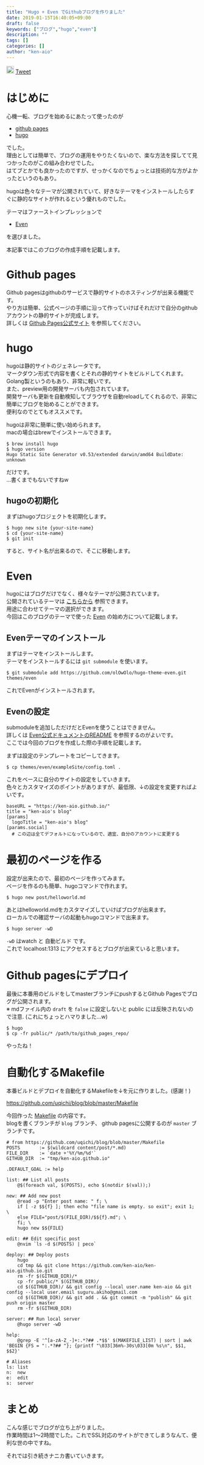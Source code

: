```yaml
---
title: "Hugo + Even でGithubブログを作りました"
date: 2019-01-15T16:40:05+09:00
draft: false
keywords: ["ブログ","hugo","even"]
description: ""
tags: []
categories: []
author: "ken-aio"
---
```


<a href="http://b.hatena.ne.jp/entry/" class="hatena-bookmark-button" data-hatena-bookmark-layout="vertical-normal" data-hatena-bookmark-lang="ja" title="このエントリーをはてなブックマークに追加"><img src="https://b.st-hatena.com/images/entry-button/button-only@2x.png" alt="このエントリーをはてなブックマークに追加" width="20" height="20" style="border: none;" /></a><script type="text/javascript" src="https://b.st-hatena.com/js/bookmark_button.js" charset="utf-8" async="async"></script>
<a href="https://twitter.com/share?ref_src=twsrc%5Etfw" class="twitter-share-button" data-show-count="false">Tweet</a><script async src="https://platform.twitter.com/widgets.js" charset="utf-8"></script>

# はじめに  
心機一転、ブログを始めるにあたって使ったのが  

* [github pages](https://pages.github.com/)
* [hugo](https://gohugo.io/)

でした。  
理由としては簡単で、ブログの運用をやりたくないので、楽な方法を探してて見つかったのがこの組み合わせでした。  
はてブとかでも良かったのですが、せっかくなのでちょっとは技術的な方がよかったというのもあり。  

hugoは色々なテーマが公開されていて、好きなテーマをインストールしたらすぐに静的なサイトが作れるという優れものでした。  

テーマはファーストインプレッションで

* [Even](https://themes.gohugo.io/hugo-theme-even/)

を選びました。  

本記事ではこのブログの作成手順を記載します。  

# Github pages
Github pagesはgithubのサービスで静的サイトのホスティングが出来る機能です。  
やり方は簡単、公式ページの手順に沿って作っていけばそれだけで自分のgithubアカウントの静的サイトが完成します。  
詳しくは [Github Pages公式サイト](https://pages.github.com/) を参照してください。  

# hugo
hugoは静的サイトのジェネレータです。  
マークダウン形式で内容を書くとそれの静的サイトをビルドしてくれます。  
Golang製というのもあり、非常に軽いです。  
また、preview用の開発サーバも内包されています。  
開発サーバも更新を自動検知してブラウザを自動reloadしてくれるので、非常に簡単にブログを始めることができます。  
便利なのでとてもオススメです。  
  
hugoは非常に簡単に使い始められます。  
macの場合はbrewでインストールできます。  

```
$ brew install hugo
$ hugo version
Hugo Static Site Generator v0.53/extended darwin/amd64 BuildDate: unknown
```

だけです。  
...書くまでもないですねw  

## hugoの初期化
まずはhugoプロジェクトを初期化します。  


```
$ hugo new site {your-site-name}
$ cd {your-site-name}
$ git init
```

すると、サイト名が出来るので、そこに移動します。  

# Even
hugoにはブログだけでなく、様々なテーマが公開されています。  
公開されているテーマは [こちらから](https://themes.gohugo.io/) 参照できます。  
用途に合わせてテーマの選択ができます。  
今回はこのブログのテーマで使った [Even](https://github.com/olOwOlo/hugo-theme-even) の始め方について記載します。  

## Evenテーマのインストール
まずはテーマをインストールします。  
テーマをインストールするには `git submodule` を使います。  

```
$ git submodule add https://github.com/olOwOlo/hugo-theme-even.git themes/even
```

これでEvenがインストールされます。  

## Evenの設定
submoduleを追加しただけだとEvenを使うことはできません。  
詳しくは [Even公式ドキュメントのREADME](https://github.com/olOwOlo/hugo-theme-even) を参照するのがよいです。  
ここでは今回のブログを作成した際の手順を記載します。  

まずは設定のテンプレートをコピーしてきます。  

```
$ cp themes/even/exampleSite/config.toml .
```

これをベースに自分のサイトの設定をしていきます。  
色々とカスタマイズのポイントがありますが、最低限、↓の設定を変更すればよいです。  

```
baseURL = "https://ken-aio.github.io/"
title = "ken-aio's blog"
[params]
  logoTitle = "ken-aio's blog"
[params.social]
  # この辺は全てデフォルトになっているので、適宜、自分のアカウントに変更する
```

# 最初のページを作る
設定が出来たので、最初のページを作ってみます。  
ページを作るのも簡単、hugoコマンドで作れます。  

```
$ hugo new post/helloworld.md
```

あとはhelloworld.mdをカスタマイズしていけばブログが出来ます。  
ローカルでの確認サーバの起動もhugoコマンドで出来ます。

```
$ hugo server -wD
```

`-wD` はwatch と 自動ビルド です。  
これで localhost:1313 にアクセスするとブログが出来ていると思います。  

# Github pagesにデプロイ
最後に本番用のビルドをしてmasterブランチにpushするとGithub Pagesでブログが公開されます。  
※ mdファイル内の `draft` を `false` に設定しないと public には反映されないので注意. (これにちょっとハマりました...w)

```
$ hugo
$ cp -fr public/* /path/to/github_pages_repo/
```

やったね！  

# 自動化するMakefile
本番ビルドとデプロイを自動化するMakefileを↓を元に作りました。(感謝！)  

https://github.com/uqichi/blog/blob/master/Makefile

今回作った [Makefile](https://github.com/ken-aio/ken-aio.github.io/blob/blog/Makefile) の内容です。  
blogを書くブランチが `blog` ブランチ、 github pagesに公開するのが `master` ブランチです。  

```
# from https://github.com/uqichi/blog/blob/master/Makefile
POSTS       := $(wildcard content/post/*.md)
FILE_DIR    := `date +'%Y/%m/%d'`
GITHUB_DIR  := "tmp/ken-aio.github.io"

.DEFAULT_GOAL := help

list: ## List all posts
	@$(foreach val, $(POSTS), echo $(notdir $(val));)

new: ## Add new post
	@read -p "Enter post name: " f; \
	if [ -z $${f} ]; then echo "file name is empty. so exit"; exit 1; \
	else FILE="post/$(FILE_DIR)/$${f}.md"; \
	fi; \
	hugo new $${FILE}

edit: ## Edit specific post
	@nvim `ls -d $(POSTS) | peco`

deploy: ## Deploy posts
	hugo
	cd tmp && git clone https://github.com/ken-aio/ken-aio.github.io.git
	rm -fr $(GITHUB_DIR)/*
	cp -fr public/* $(GITHUB_DIR)/
	cd $(GITHUB_DIR)/ && git config --local user.name ken-aio && git config --local user.email suguru.akiho@gmail.com
	cd $(GITHUB_DIR)/ && git add . && git commit -m "publish" && git push origin master
	rm -fr $(GITHUB_DIR)

server: ## Run local server
	@hugo server -wD

help:
	@grep -E '^[a-zA-Z_-]+:.*?## .*$$' $(MAKEFILE_LIST) | sort | awk 'BEGIN {FS = ":.*?## "}; {printf "\033[36m%-30s\033[0m %s\n", $$1, $$2}'

# Aliases
ls: list
n:  new
e:  edit
s:  server
```

# まとめ
こんな感じでブログが立ち上がりました。  
作業時間は1〜2時間でした。これでSSL対応のサイトができてしまうなんて、便利な世の中ですね。  

それでは引き続きナニカ書いていきます。  
